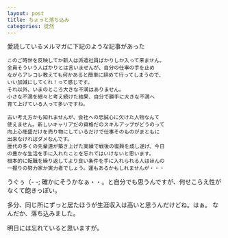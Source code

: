 ```yaml
---
layout: post
title: ちょっと落ち込み
categories: 徒然
---
```


愛読しているメルマガに下記のような記事があった

```
このご時世を反映してか新人は派遣社員ばかりしか入って来ません。
全員そういう人ばかりとは言いませんが、自分の仕事の手を止め
ながらアレコレ教えても何かあると簡単に辞めて行ってしまうので、
いい加減にしてくれ！って感じです。
それ以外、いまのところ大きな不満はありません。
小さな不満を細々と考え続けた結果、自分で勝手に大きな不満へ
育て上げている人って多いですね。

古い考え方かも知れませんが、会社への忠誠心に欠けた人物なんて
使えません。新しいキャリアだの資格だのスキルアップがどうのって
向上心旺盛だけを売り物にしているだけで仕事そのものがまともに
出来なければダメなんです。
歴代の多くの先輩達が築き上げた実績で戦後の復興を成し遂げ、今日
の豊かな生活を手に入れたことを忘れてはいけないと思います。
根本的に転職を繰り返してより良い条件を手に入れられる人はほんの
一握りの努力家か実力者でしょう。運もあるかもしれませんが・・・
```

うぐぅ（- -; 
確かにそうかなぁ・・。と自分でも思うんですが、何せこらえ性がなくて飽きっぽい。

多分、同じ所にずっと居たほうが生涯収入は高いと思うんだけどね。はぁ。
なんだか、落ち込みました。

明日には忘れていると思いますが。
